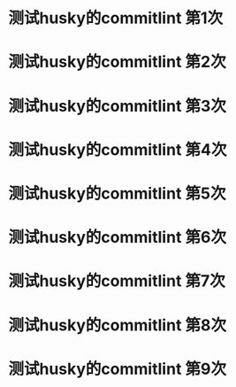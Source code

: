# 测试husky的commitlint 第1次

# 测试husky的commitlint 第2次

# 测试husky的commitlint 第3次

# 测试husky的commitlint 第4次

# 测试husky的commitlint 第5次

# 测试husky的commitlint 第6次

# 测试husky的commitlint 第7次

# 测试husky的commitlint 第8次

# 测试husky的commitlint 第9次



